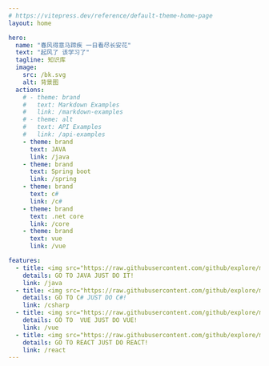 ```yaml
---
# https://vitepress.dev/reference/default-theme-home-page
layout: home

hero:
  name: "春风得意马蹄疾 一日看尽长安花"
  text: "起风了 该学习了"
  tagline: 知识库
  image:
    src: /bk.svg
    alt: 背景图
  actions:
    # - theme: brand
    #   text: Markdown Examples
    #   link: /markdown-examples
    # - theme: alt
    #   text: API Examples
    #   link: /api-examples
    - theme: brand
      text: JAVA
      link: /java
    - theme: brand
      text: Spring boot
      link: /spring
    - theme: brand
      text: c#
      link: /c#
    - theme: brand
      text: .net core
      link: /core
    - theme: brand
      text: vue
      link: /vue

features:
  - title: <img src="https://raw.githubusercontent.com/github/explore/main/topics/java/java.png" alt="Java" width="32" height="32" />JAVA
    details: GO TO JAVA JUST DO IT!
    link: /java
  - title: <img src="https://raw.githubusercontent.com/github/explore/main/topics/csharp/csharp.png" alt="C#" width="32" height="32" /> C#
    details: GO TO C# JUST DO C#!
    link: /csharp
  - title: <img src="https://raw.githubusercontent.com/github/explore/main/topics/vue/vue.png" alt="Vue" width="32" height="32" />VUE
    details: GO TO  VUE JUST DO VUE!
    link: /vue
  - title: <img src="https://raw.githubusercontent.com/github/explore/main/topics/react/react.png" alt="React" width="32" height="32" /> REACT
    details: GO TO REACT JUST DO REACT!
    link: /react
---
```

